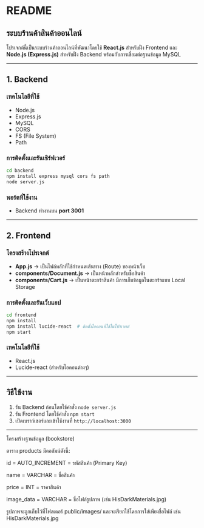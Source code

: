 # README

## ระบบร้านค้าสินค้าออนไลน์

โปรเจกต์นี้เป็นระบบร้านค้าออนไลน์ที่พัฒนาโดยใช้ **React.js** สำหรับฝั่ง Frontend และ **Node.js (Express.js)** สำหรับฝั่ง Backend พร้อมกับการเชื่อมต่อฐานข้อมูล MySQL

---

## 1. Backend

### เทคโนโลยีที่ใช้
- Node.js
- Express.js
- MySQL
- CORS
- FS (File System)
- Path

### การติดตั้งและรันเซิร์ฟเวอร์
```sh
cd backend
npm install express mysql cors fs path
node server.js
```

### พอร์ตที่ใช้งาน
- Backend ทำงานบน **port 3001**

---

## 2. Frontend

### โครงสร้างโปรเจกต์
- **App.js** → เป็นไฟล์หลักที่ใช้กำหนดเส้นทาง (Route) ของหน้าเว็บ
- **components/Document.js** → เป็นหน้าหลักสำหรับซื้อสินค้า
- **components/Cart.js** → เป็นหน้าตะกร้าสินค้า มีการเก็บข้อมูลในตะกร้าแบบ Local Storage

### การติดตั้งและรันเว็บแอป
```sh
cd frontend
npm install
npm install lucide-react  # ติดตั้งไอคอนที่ใช้ในโปรเจกต์
npm start
```

### เทคโนโลยีที่ใช้
- React.js
- Lucide-react (สำหรับไอคอนต่างๆ)

---

## วิธีใช้งาน
1. รัน Backend ก่อนโดยใช้คำสั่ง `node server.js`
2. รัน Frontend โดยใช้คำสั่ง `npm start`
3. เปิดเบราว์เซอร์และเข้าใช้งานที่ `http://localhost:3000`

---
โครงสร้างฐานข้อมูล (bookstore)

ตาราง products มีคอลัมน์ดังนี้:


id = AUTO_INCREMENT = รหัสสินค้า (Primary Key)

name = VARCHAR = ชื่อสินค้า

price = INT = ราคาสินค้า

image_data = VARCHAR = ชื่อไฟล์รูปภาพ (เช่น HisDarkMaterials.jpg)

รูปภาพจะถูกเก็บไว้ที่โฟลเดอร์ public/images/ และจะเรียกใช้โดยการใส่เพียงชื่อไฟล์ เช่น HisDarkMaterials.jpg


